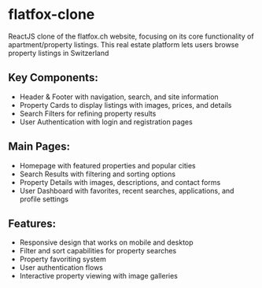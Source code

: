 <!-- @format -->

# flatfox-clone

ReactJS clone of the flatfox.ch website, focusing on its core functionality of apartment/property listings.
This real estate platform lets users browse property listings in Switzerland

## Key Components:

- Header & Footer with navigation, search, and site information
- Property Cards to display listings with images, prices, and details
- Search Filters for refining property results
- User Authentication with login and registration pages

## Main Pages:

- Homepage with featured properties and popular cities
- Search Results with filtering and sorting options
- Property Details with images, descriptions, and contact forms
- User Dashboard with favorites, recent searches, applications, and profile settings

## Features:

- Responsive design that works on mobile and desktop
- Filter and sort capabilities for property searches
- Property favoriting system
- User authentication flows
- Interactive property viewing with image galleries

